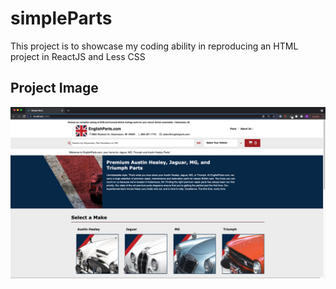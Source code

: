 # simpleParts
This project is to showcase my coding ability in reproducing an HTML project in ReactJS and Less CSS

## Project Image
![](./jsx/projectImage/simpleParts.png)
